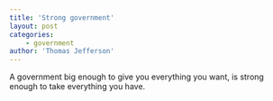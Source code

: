 ```yaml
---
title: 'Strong government'
layout: post
categories:
    - government
author: 'Thomas Jefferson'
---
```


A government big enough to give you everything you want, is strong enough to take everything you have.